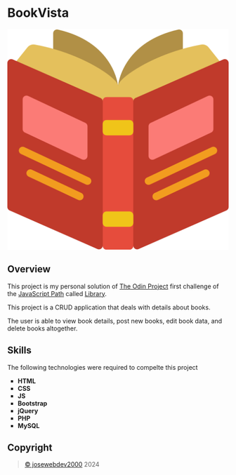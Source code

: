 # BookVista
<div align="center">
    <img src="assets/img/book.png" alt="BookVista Icon" width="700">
</div>

## Overview

<div>
    <p>This project is my personal solution of <a href="https://www.theodinproject.com" target="_blank">The Odin Project</a> first challenge of the  <a href="https://www.theodinproject.com/paths/full-stack-javascript/courses/javascript" target="_blank">JavaScript Path</a> called <a href="https://www.theodinproject.com/lessons/node-path-javascript-library" target="_blank">Library</a>.</p>
    <p>This project is a CRUD application that deals with details about books.</p>
    <p>The user is able to view book details, post new books, edit book data, and delete books altogether.</p>
</div>

## Skills
<div>
    <p>The following technologies were required to compelte this project</p>
    <ul style="list-style-type: square;">
        <li><b>HTML</b></li>
        <li><b>CSS</b></li>
        <li><b>JS</b></li>
        <li><b>Bootstrap</b></li>
        <li><b>jQuery</b></li>
        <li><b>PHP</b></li>
        <li><b>MySQL</b></li>
    </ul>
</div>

## Copyright
<div>
    <blockquote>
        <a href="https://github.com/josewebdev2000">&copy; josewebdev2000</a> 2024
    </blockquote>
</div>